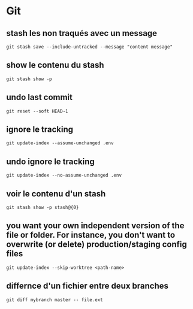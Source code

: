 # Git

## stash les non traqués avec un message

`git stash save --include-untracked --message "content message"`

## show le contenu du stash

`git stash show -p`

## undo last commit

`git reset --soft HEAD~1`

## ignore le tracking 

`git update-index --assume-unchanged .env`

## undo ignore le tracking 

`git update-index --no-assume-unchanged .env`

## voir le contenu d'un stash 

`git stash show -p stash@{0}`

## you want your own independent version of the file or folder. For instance, you don't want to overwrite (or delete) production/staging config files

`git update-index --skip-worktree <path-name>`

## differnce d'un fichier entre deux branches

`git diff mybranch master -- file.ext`
